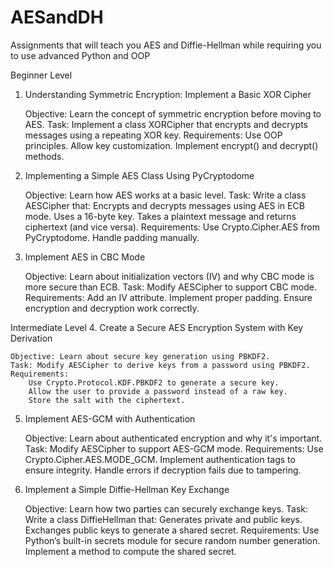 # AESandDH
Assignments that will teach you AES and Diffie-Hellman while requiring you to use advanced Python and OOP




Beginner Level
1. Understanding Symmetric Encryption: Implement a Basic XOR Cipher

    Objective: Learn the concept of symmetric encryption before moving to AES.
    Task: Implement a class XORCipher that encrypts and decrypts messages using a repeating XOR key.
    Requirements:
        Use OOP principles.
        Allow key customization.
        Implement encrypt() and decrypt() methods.

2. Implementing a Simple AES Class Using PyCryptodome

    Objective: Learn how AES works at a basic level.
    Task: Write a class AESCipher that:
        Encrypts and decrypts messages using AES in ECB mode.
        Uses a 16-byte key.
        Takes a plaintext message and returns ciphertext (and vice versa).
    Requirements:
        Use Crypto.Cipher.AES from PyCryptodome.
        Handle padding manually.

3. Implement AES in CBC Mode

    Objective: Learn about initialization vectors (IV) and why CBC mode is more secure than ECB.
    Task: Modify AESCipher to support CBC mode.
    Requirements:
        Add an IV attribute.
        Implement proper padding.
        Ensure encryption and decryption work correctly.

Intermediate Level
4. Create a Secure AES Encryption System with Key Derivation

    Objective: Learn about secure key generation using PBKDF2.
    Task: Modify AESCipher to derive keys from a password using PBKDF2.
    Requirements:
        Use Crypto.Protocol.KDF.PBKDF2 to generate a secure key.
        Allow the user to provide a password instead of a raw key.
        Store the salt with the ciphertext.

5. Implement AES-GCM with Authentication

    Objective: Learn about authenticated encryption and why it's important.
    Task: Modify AESCipher to support AES-GCM mode.
    Requirements:
        Use Crypto.Cipher.AES.MODE_GCM.
        Implement authentication tags to ensure integrity.
        Handle errors if decryption fails due to tampering.

6. Implement a Simple Diffie-Hellman Key Exchange

    Objective: Learn how two parties can securely exchange keys.
    Task: Write a class DiffieHellman that:
        Generates private and public keys.
        Exchanges public keys to generate a shared secret.
    Requirements:
        Use Python’s built-in secrets module for secure random number generation.
        Implement a method to compute the shared secret.
